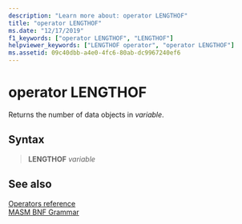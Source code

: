 ```yaml
---
description: "Learn more about: operator LENGTHOF"
title: "operator LENGTHOF"
ms.date: "12/17/2019"
f1_keywords: ["operator LENGTHOF", "LENGTHOF"]
helpviewer_keywords: ["LENGTHOF operator", "operator LENGTHOF"]
ms.assetid: 09c40dbb-a4e0-4fc6-80ab-dc9967240ef6
---
```

# operator LENGTHOF

Returns the number of data objects in *variable*.

## Syntax

> **LENGTHOF** *variable*

## See also

[Operators reference](operators-reference.md)\
[MASM BNF Grammar](masm-bnf-grammar.md)
